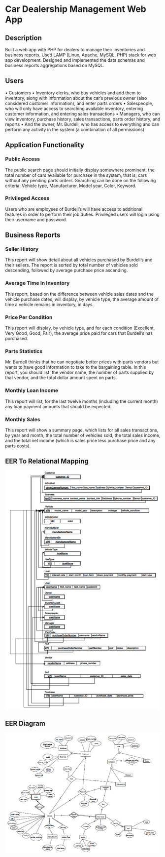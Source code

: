 # Car Dealership Management Web App

## Description
Built a web app with PHP for dealers to manage their inventories and business reports. Used LAMP (Linux, Apache, MySQL, PHP) stack for web app development. Designed and implemented the data schemas and business reports aggregations based on MySQL.

## Users
• Customers
• Inventory clerks, who buy vehicles and add them to inventory, along with information about the car’s previous owner (also considered customer information), and enter parts orders
• Salespeople, who will only have access to searching available inventory, entering customer information, and entering sales transactions
• Managers, who can view inventory, purchase history, sales transactions, parts order history, and reports
• And the owner, Mr. Burdell, who has access to everything and can perform any activity in the system (a combination of all permissions)

## Application Functionality

### Public Access
The public search page should initially display somewhere prominent, the total number of cars available for purchase in the system, that is, cars without any pending parts orders. Searching can be done on the following criteria: Vehicle type, Manufacturer, Model year, Color, Keyword.

### Privileged Access
Users who are employees of Burdell’s will have access to additional features in order to perform their job duties. Privileged users will login using their username and password.

## Business Reports

### Seller History
This report will show detail about all vehicles purchased by Burdell’s and their sellers. The report is sorted by total number of vehicles sold descending, followed by average purchase price ascending.

### Average Time In Inventory
This report, based on the difference between vehicle sales dates and the vehicle purchase dates, will display, by vehicle type, the average amount of time a vehicle remains in inventory, in days.

### Price Per Condition
This report will display, by vehicle type, and for each condition (Excellent, Very Good, Good, Fair), the average price paid for cars that Burdell’s has purchased.

### Parts Statistics
Mr. Burdell thinks that he can negotiate better prices with parts vendors but wants to have good information to take to the bargaining table. In this report, you should list: the vendor name, the number of parts supplied by that vendor, and the total dollar amount spent on parts.

### Monthly Loan Income
This report will list, for the last twelve months (including the current month) any loan payment amounts that should be expected.

### Monthly Sales
This report will show a summary page, which lists for all sales transactions, by year and month, the total number of vehicles sold, the total sales income, and the total net income (which is sales price less purchase price and any parts costs).

## EER To Relational Mapping
![Image of Main](./diagrams/EER_to_Relational_Mapping.png)

## EER Diagram
![Image of Main](./diagrams/eer_diagram.png)


